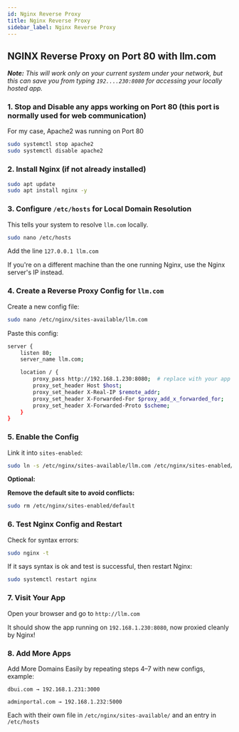 ```yaml
---
id: Nginx Reverse Proxy
title: Nginx Reverse Proxy
sidebar_label: Nginx Reverse Proxy
---
```


## NGINX Reverse Proxy on Port 80 with llm.com

_**Note:** This will work only on your current system under your network, but this can save you from typing `192....230:8080` for accessing your locally hosted app._

### 1. Stop and Disable any apps working on Port 80 (this port is normally used for web communication)

For my case, Apache2 was running on Port 80

```bash
sudo systemctl stop apache2
sudo systemctl disable apache2
```

### 2. Install Nginx (if not already installed)

```bash
sudo apt update
sudo apt install nginx -y
```

### 3. Configure `/etc/hosts` for Local Domain Resolution

This tells your system to resolve `llm.com` locally.

```bash
sudo nano /etc/hosts
```

Add the line `127.0.0.1 llm.com`

If you're on a different machine than the one running Nginx, use the Nginx server's IP instead.

### 4. Create a Reverse Proxy Config for `llm.com`

Create a new config file:

```bash
sudo nano /etc/nginx/sites-available/llm.com
```

Paste this config:

```bash
server {
    listen 80;
    server_name llm.com;

    location / {
        proxy_pass http://192.168.1.230:8080;  # replace with your app's actual IP and port
        proxy_set_header Host $host;
        proxy_set_header X-Real-IP $remote_addr;
        proxy_set_header X-Forwarded-For $proxy_add_x_forwarded_for;
        proxy_set_header X-Forwarded-Proto $scheme;
    }
}
```

### 5. Enable the Config

Link it into `sites-enabled`:

```bash
sudo ln -s /etc/nginx/sites-available/llm.com /etc/nginx/sites-enabled/
```

**Optional:**

**Remove the default site to avoid conflicts:**

```bash
sudo rm /etc/nginx/sites-enabled/default
```


### 6. Test Nginx Config and Restart

Check for syntax errors:

```bash
sudo nginx -t
```

If it says syntax is ok and test is successful, then restart Nginx:

```bash
sudo systemctl restart nginx
```

### 7. Visit Your App

Open your browser and go to `http://llm.com`

It should show the app running on `192.168.1.230:8080`, now proxied cleanly by Nginx!

### 8. Add More Apps

Add More Domains Easily by repeating steps 4–7 with new configs, example:

```
dbui.com → 192.168.1.231:3000

adminportal.com → 192.168.1.232:5000
```
Each with their own file in `/etc/nginx/sites-available/` and an entry in `/etc/hosts`